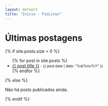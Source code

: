 ```yaml
---
layout: default
title: "Início - PioLinux"
---
```


<main>
  <h1>Últimas postagens</h1>

  <section>
    {% if site.posts.size > 0 %}
      <ul>
        {% for post in site.posts %}
          <li>
            <a href="{{ post.url | relative_url }}">{{ post.title }}</a>
            <small> - {{ post.date | date: "%d/%m/%Y" }}</small>
          </li>
        {% endfor %}
      </ul>
    {% else %}
      <p>Não há posts publicados ainda.</p>
    {% endif %}
  </section>
</main>
